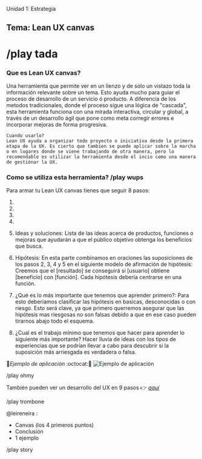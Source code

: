 Unidad 1: Estrategia
## **Tema: Lean UX canvas**<h1> /play tada

### Que es Lean UX canvas?

Una herramienta que permite ver en un lienzo y de solo un vistazo toda la información relevante sobre un tema. Esto ayuda mucho para guiar el proceso de desarrollo de un servicio ó producto.
A diferencia de los metodos tradicionales, donde el proceso sigue una lógica de "cascada", esta herramienta funciona con una mirada interactiva, circular y global, a través de un desarrollo ágil que pone como meta corregir errores e incorporar mejoras de forma progresiva.

~~~
Cuando usarlo?
Lean UX ayuda a organizar todo proyecto o iniciativa desde la primera etapa de la UX. Es cierto que tambien se puede aplicar sobre la marcha o en lugares donde se viene trabajando de otra manera, pero lo recomendable es utilizar la herramienta desde el incio como una manera de gestiónar la UX.
~~~

### **Como se utiliza esta herramienta?** /play wups
 Para armar tu Lean UX canvas tienes que seguir 8 pasos:

1.
2.
3.
4.

5. Ideas y soluciones: Lista de las ideas acerca de productos, funciones o mejoras que ayudarán a que el público objetivo obtenga los beneficios que busca.
6. Hipótesis: En esta parte combinamos en oraciones las suposiciones de los pasos 2, 3, 4 y 5 en el siguiente modelo de afirmación de hipótesis: Creemos que el [resultado] se conseguirá si [usuario] obtiene [beneficio] con [función].
Cada hipótesis debería centrarse en una función. 
7. ¿Qué es lo más importante que tenemos que aprender primero?: Para esto deberíamos clasificar las hipótesis en basicas, desconocidas o con riesgo. Esto será clave, ya que primero querremos asegurar que las hipótesis mas riesgosas no son falsas debido a que en ese caso pueden tirarnos abajo todo el esquema.
8. ¿Cual es el trabajo mínimo que tenemos que hacer para aprender lo siguiente más importante? Hacer lluvia de ideas con los tipos de experiencias que se podrían llevar a cabo para descubrir si la suposición más arriesgada es verdadera o falsa.

:pushpin:*Ejemplo de aplicación* :octocat::art:
![Ejemplo de aplicación](https://cdn-images-1.medium.com/max/2000/1*eQY7Un9z8pZ7xjZFoSSqyA.jpeg)

 /play ohmy

También pueden ver un desarrollo del UX en 9 pasos :point_right: [*aquí*](https://medium.com/@lule_salas/locspot-find-the-right-location-parte-1-77b1e6623b0b "El UX en 9 pasos")

/play trombone

@leireneira :
- Canvas (los 4 primeros puntos)
- Conclusión
- 1 ejemplo

/play story
